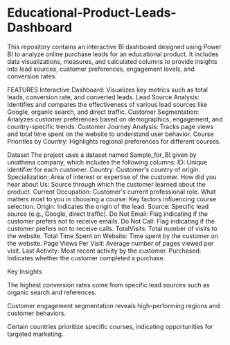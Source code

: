# Educational-Product-Leads-Dashboard
This repository contains an interactive BI dashboard designed using Power BI to analyze online purchase leads for an educational product. It includes data visualizations, measures, and calculated columns to provide insights into lead sources, customer preferences, engagement levels, and conversion rates.


FEATURES
Interactive Dashboard: Visualizes key metrics such as total leads, conversion rate, and converted leads.
Lead Source Analysis: Identifies and compares the effectiveness of various lead sources like Google, organic search, and direct traffic.
Customer Segmentation: Analyzes customer preferences based on demographics, engagement, and country-specific trends.
Customer Journey Analysis: Tracks page views and total time spent on the website to understand user behavior.
Course Priorities by Country: Highlights regional preferences for different courses.


Dataset
The project uses a dataset named Sample_for_BI given by uniathena company, which includes the following columns:
ID: Unique identifier for each customer.
Country: Customer's country of origin.
Specialization: Area of interest or expertise of the customer.
How did you hear about Us: Source through which the customer learned about the product.
Current Occupation: Customer's current professional role.
What matters most to you in choosing a course: Key factors influencing course selection.
Origin: Indicates the origin of the lead.
Source: Specific lead source (e.g., Google, direct traffic).
Do Not Email: Flag indicating if the customer prefers not to receive emails.
Do Not Call: Flag indicating if the customer prefers not to receive calls.
TotalVisits: Total number of visits to the website.
Total Time Spent on Website: Time spent by the customer on the website.
Page Views Per Visit: Average number of pages viewed per visit.
Last Activity: Most recent activity by the customer.
Purchased: Indicates whether the customer completed a purchase.


Key Insights

The highest conversion rates come from specific lead sources such as organic search and references.

Customer engagement segmentation reveals high-performing regions and customer behaviors.

Certain countries prioritize specific courses, indicating opportunities for targeted marketing.
